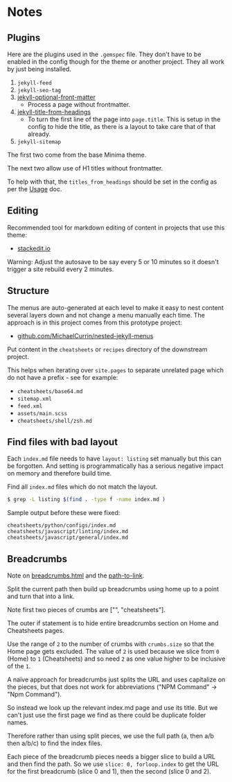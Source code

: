 # Notes


## Plugins

Here are the plugins used in the `.gemspec` file. They don't have to be enabled in the config though for the theme or another project. They all work by just being installed.

1. `jekyll-feed`
2. `jekyll-seo-tag`
3. [jekyll-optional-front-matter](https://rubygems.org/gems/jekyll-optional-front-matter)
    - Process a page without frontmatter.
4. [jekyll-title-from-headings](https://rubygems.org/gems/jekyll-titles-from-headings/versions/0.5.3)
    - To turn the first line of the page into `page.title`. This is setup in the config to hide the title, as there is a layout to take care that of that already.
5. `jekyll-sitemap`

The first two come from the base Minima theme.

The next two allow use of H1 titles without frontmatter.

To help with that, the `titles_from_headings` should be set in the config as per the [Usage](usage.md) doc.


## Editing

Recommended tool for markdown editing of content in projects that use this theme:

- [stackedit.io](https://stackedit.io/)

Warning: Adjust the autosave to be say every 5 or 10 minutes so it doesn't trigger a site rebuild every 2 minutes.


## Structure

The menus are auto-generated at each level to make it easy to nest content several layers down and not change a menu manually each time. The approach is in this project comes from this prototype project:

- [github.com/MichaelCurrin/nested-jekyll-menus](https://github.com/MichaelCurrin/nested-jekyll-menus/)

Put content in the `cheatsheets` or `recipes` directory of the downstream project.

This helps when iterating over `site.pages` to separate unrelated page which do not have a prefix - see for example:

- `cheatsheets/base64.md`
- `sitemap.xml`
- `feed.xml`
- `assets/main.scss`
- `cheatsheets/shell/zsh.md`


## Find files with bad layout

Each `index.md` file needs to have `layout: listing` set manually but this can be forgotten. And setting is programmatically has a serious negative impact on memory and therefore build time.

Find all `index.md` files which do not match the layout.

```sh
$ grep -L listing $(find . -type f -name index.md )
```

Sample output before these were fixed:

```
cheatsheets/python/configs/index.md
cheatsheets/javascript/linting/index.md
cheatsheets/javascript/general/index.md
```


## Breadcrumbs

Note on [breadcrumbs.html](/_includes/breadcrumbs.html) and the [path-to-link](/_includes/path-to-link.html).

Split the current path then build up breadcrumbs using home up to
a point and turn that into a link.

Note first two pieces of crumbs are ["", "cheatsheets"].

The outer if statement is to hide entire breadcrumbs section on Home and Cheatsheets pages.

Use the range of `2` to the number of crumbs with `crumbs.size` so that the Home page gets excluded. The value of `2` is used because we slice from `0` (Home) to `1` (Cheatsheets) and so need `2` as one value higher to be inclusive of the `1`.

A naïve approach for breadcrumbs just splits the URL and uses capitalize on the pieces, but that does not work for abbreviations ("NPM Command" -> "Npm Command").

So instead we look up the relevant index.md page and use its title.
But we can't just use the first page we find as there could be duplicate folder names.

Therefore rather than using split pieces, we use the full path (a, then a/b then a/b/c) to find the index files.

Each piece of the breadcrumb pieces needs a bigger slice to build a URL and then find the path. So we use `slice: 0, forloop.index` to get the URL for the first breadcrumb (slice 0 and 1), then the second (slice 0 and 2).
